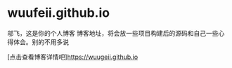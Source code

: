 # wuufeii.github.io
邬飞，这是你的个人博客
博客地址，将会放一些项目构建后的源码和自己一些心得体会。别的不用多说

[点击查看博客详情吧]https://wuugeii.github.io
